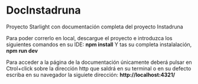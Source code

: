 # DocInstadruna
Proyecto Starlight con documentación completa del proyecto Instadruna

Para poder correrlo en local, descargue el proyecto e introduzca los siguientes comandos en su IDE:
**npm install**
Y tas su completa instalalación, **npm run dev**

Para acceder a la página de la documentación únicamente deberá pulsar en Ctrol+click sobre la dirección http que saldrá en su terminal o en su defecto escriba en su navegador la siguiete dirección:
**http://localhost:4321/**
